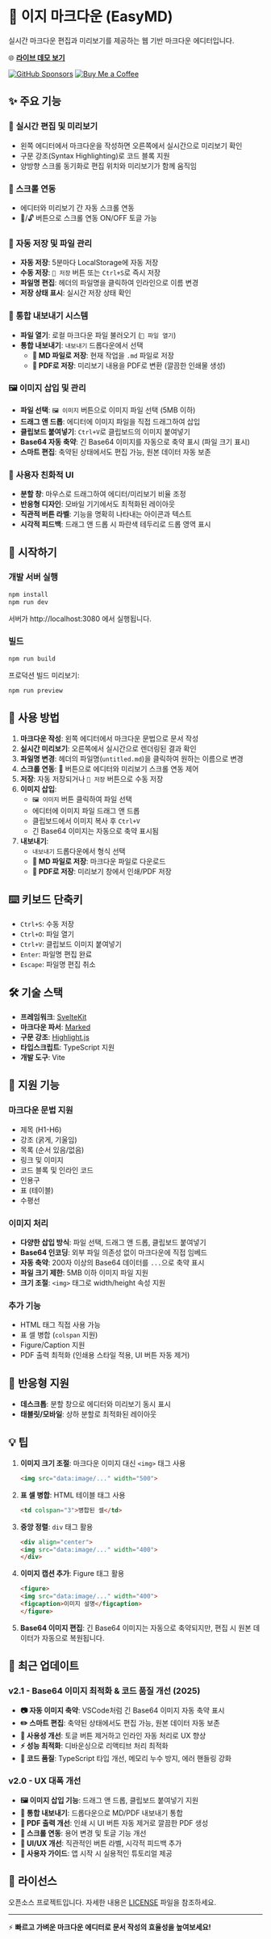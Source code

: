 # 📝 이지 마크다운 (EasyMD)

실시간 마크다운 편집과 미리보기를 제공하는 웹 기반 마크다운 에디터입니다.

🌐 **[라이브 데모 보기](https://easymd.netlify.app/)**

[![GitHub Sponsors](https://img.shields.io/badge/Sponsor-❤️-ff69b4?style=for-the-badge&logo=github-sponsors)](https://github.com/sponsors/sanchez-kim)
[![Buy Me a Coffee](https://img.shields.io/badge/Buy%20Me%20a%20Coffee-☕-FFDD00?style=for-the-badge&logo=buy-me-a-coffee&logoColor=black)](https://buymeacoffee.com/sanchezkim7)

## ✨ 주요 기능

### 📖 **실시간 편집 및 미리보기**
- 왼쪽 에디터에서 마크다운을 작성하면 오른쪽에서 실시간으로 미리보기 확인
- 구문 강조(Syntax Highlighting)로 코드 블록 지원
- 양방향 스크롤 동기화로 편집 위치와 미리보기가 함께 움직임

### 🔄 **스크롤 연동**
- 에디터와 미리보기 간 자동 스크롤 연동
- 📍/🔓 버튼으로 스크롤 연동 ON/OFF 토글 가능

### 💾 **자동 저장 및 파일 관리**
- **자동 저장**: 5분마다 LocalStorage에 자동 저장
- **수동 저장**: `💾 저장` 버튼 또는 `Ctrl+S`로 즉시 저장
- **파일명 편집**: 헤더의 파일명을 클릭하여 인라인으로 이름 변경
- **저장 상태 표시**: 실시간 저장 상태 확인

### 📁 **통합 내보내기 시스템**
- **파일 열기**: 로컬 마크다운 파일 불러오기 (`📂 파일 열기`)
- **통합 내보내기**: `내보내기` 드롭다운에서 선택
  - **📁 MD 파일로 저장**: 현재 작업을 `.md` 파일로 저장
  - **📄 PDF로 저장**: 미리보기 내용을 PDF로 변환 (깔끔한 인쇄물 생성)

### 🖼️ **이미지 삽입 및 관리**
- **파일 선택**: `🖼️ 이미지` 버튼으로 이미지 파일 선택 (5MB 이하)
- **드래그 앤 드롭**: 에디터에 이미지 파일을 직접 드래그하여 삽입
- **클립보드 붙여넣기**: `Ctrl+V`로 클립보드의 이미지 붙여넣기
- **Base64 자동 축약**: 긴 Base64 이미지를 자동으로 축약 표시 (파일 크기 표시)
- **스마트 편집**: 축약된 상태에서도 편집 가능, 원본 데이터 자동 보존

### 🎨 **사용자 친화적 UI**
- **분할 창**: 마우스로 드래그하여 에디터/미리보기 비율 조정
- **반응형 디자인**: 모바일 기기에서도 최적화된 레이아웃
- **직관적 버튼 라벨**: 기능을 명확히 나타내는 아이콘과 텍스트
- **시각적 피드백**: 드래그 앤 드롭 시 파란색 테두리로 드롭 영역 표시

## 🚀 시작하기

### 개발 서버 실행
```bash
npm install
npm run dev
```

서버가 http://localhost:3080 에서 실행됩니다.

### 빌드
```bash
npm run build
```

프로덕션 빌드 미리보기:
```bash
npm run preview
```

## 🎯 사용 방법

1. **마크다운 작성**: 왼쪽 에디터에서 마크다운 문법으로 문서 작성
2. **실시간 미리보기**: 오른쪽에서 실시간으로 렌더링된 결과 확인
3. **파일명 변경**: 헤더의 파일명(`untitled.md`)을 클릭하여 원하는 이름으로 변경
4. **스크롤 연동**: 📍 버튼으로 에디터와 미리보기 스크롤 연동 제어
5. **저장**: 자동 저장되거나 `💾 저장` 버튼으로 수동 저장
6. **이미지 삽입**: 
   - `🖼️ 이미지` 버튼 클릭하여 파일 선택
   - 에디터에 이미지 파일 드래그 앤 드롭
   - 클립보드에서 이미지 복사 후 `Ctrl+V`
   - 긴 Base64 이미지는 자동으로 축약 표시됨
7. **내보내기**: 
   - `내보내기` 드롭다운에서 형식 선택
   - **📁 MD 파일로 저장**: 마크다운 파일로 다운로드
   - **📄 PDF로 저장**: 미리보기 창에서 인쇄/PDF 저장

## ⌨️ 키보드 단축키

- `Ctrl+S`: 수동 저장
- `Ctrl+O`: 파일 열기
- `Ctrl+V`: 클립보드 이미지 붙여넣기
- `Enter`: 파일명 편집 완료
- `Escape`: 파일명 편집 취소

## 🛠️ 기술 스택

- **프레임워크**: [SvelteKit](https://kit.svelte.dev/)
- **마크다운 파서**: [Marked](https://marked.js.org/)
- **구문 강조**: [Highlight.js](https://highlightjs.org/)
- **타입스크립트**: TypeScript 지원
- **개발 도구**: Vite

## 🎨 지원 기능

### 마크다운 문법 지원
- 제목 (H1-H6)
- 강조 (굵게, 기울임)
- 목록 (순서 있음/없음)
- 링크 및 이미지
- 코드 블록 및 인라인 코드
- 인용구
- 표 (테이블)
- 수평선

### 이미지 처리
- **다양한 삽입 방식**: 파일 선택, 드래그 앤 드롭, 클립보드 붙여넣기
- **Base64 인코딩**: 외부 파일 의존성 없이 마크다운에 직접 임베드
- **자동 축약**: 200자 이상의 Base64 데이터를 `...`으로 축약 표시
- **파일 크기 제한**: 5MB 이하 이미지 파일 지원
- **크기 조절**: `<img>` 태그로 width/height 속성 지원

### 추가 기능
- HTML 태그 직접 사용 가능
- 표 셀 병합 (`colspan` 지원)
- Figure/Caption 지원
- PDF 출력 최적화 (인쇄용 스타일 적용, UI 버튼 자동 제거)

## 📱 반응형 지원

- **데스크톱**: 분할 창으로 에디터와 미리보기 동시 표시
- **태블릿/모바일**: 상하 분할로 최적화된 레이아웃

## 💡 팁

1. **이미지 크기 조절**: 마크다운 이미지 대신 `<img>` 태그 사용
   ```html
   <img src="data:image/..." width="500">
   ```

2. **표 셀 병합**: HTML 테이블 태그 사용
   ```html
   <td colspan="3">병합된 셀</td>
   ```

3. **중앙 정렬**: `div` 태그 활용
   ```html
   <div align="center">
   <img src="data:image/..." width="400">
   </div>
   ```

4. **이미지 캡션 추가**: Figure 태그 활용
   ```html
   <figure>
   <img src="data:image/..." width="400">
   <figcaption>이미지 설명</figcaption>
   </figure>
   ```

5. **Base64 이미지 편집**: 긴 Base64 이미지는 자동으로 축약되지만, 편집 시 원본 데이터가 자동으로 복원됩니다.

## 🔄 최근 업데이트

### v2.1 - Base64 이미지 최적화 & 코드 품질 개선 (2025)
- **📷 자동 이미지 축약**: VSCode처럼 긴 Base64 이미지 자동 축약 표시
- **✏️ 스마트 편집**: 축약된 상태에서도 편집 가능, 원본 데이터 자동 보존
- **🎯 사용성 개선**: 토글 버튼 제거하고 인라인 자동 처리로 UX 향상
- **⚡ 성능 최적화**: 디바운싱으로 리액티브 처리 최적화
- **🔧 코드 품질**: TypeScript 타입 개선, 메모리 누수 방지, 에러 핸들링 강화

### v2.0 - UX 대폭 개선
- **🖼️ 이미지 삽입 기능**: 드래그 앤 드롭, 클립보드 붙여넣기 지원
- **📁 통합 내보내기**: 드롭다운으로 MD/PDF 내보내기 통합
- **📄 PDF 출력 개선**: 인쇄 시 UI 버튼 자동 제거로 깔끔한 PDF 생성
- **🔄 스크롤 연동**: 용어 변경 및 토글 기능 개선
- **🎨 UI/UX 개선**: 직관적인 버튼 라벨, 시각적 피드백 추가
- **📝 사용자 가이드**: 앱 시작 시 실용적인 튜토리얼 제공

## 📄 라이선스

오픈소스 프로젝트입니다. 자세한 내용은 [LICENSE](LICENSE) 파일을 참조하세요.

---

⚡ **빠르고 가벼운 마크다운 에디터로 문서 작성의 효율성을 높여보세요!**